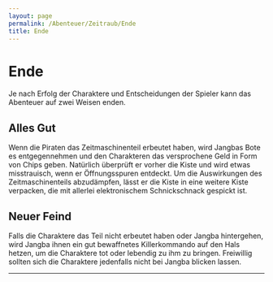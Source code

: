 ```yaml
---
layout: page
permalink: /Abenteuer/Zeitraub/Ende
title: Ende
---
```


# Ende

Je nach Erfolg der Charaktere und Entscheidungen der Spieler kann das Abenteuer auf zwei Weisen enden.

## Alles Gut

Wenn die Piraten das Zeitmaschinenteil erbeutet haben, wird Jangbas Bote es entgegennehmen und den Charakteren das versprochene Geld in Form von Chips geben. Natürlich überprüft er vorher die Kiste und wird etwas misstrauisch, wenn er Öffnungsspuren entdeckt. Um die Auswirkungen des Zeitmaschinenteils abzudämpfen, lässt er die Kiste in eine weitere Kiste verpacken, die mit allerlei elektronischem Schnickschnack gespickt ist.

## Neuer Feind

Falls die Charaktere das Teil nicht erbeutet haben oder Jangba hintergehen, wird Jangba ihnen ein gut bewaffnetes Killerkommando auf den Hals hetzen, um die Charaktere tot oder lebendig zu ihm zu bringen. Freiwillig sollten sich die Charaktere jedenfalls nicht bei Jangba blicken lassen.

***

